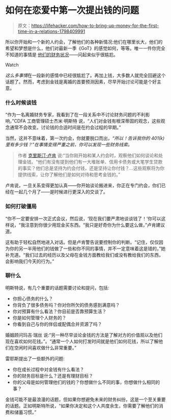 # 如何在恋爱中第一次提出钱的问题

> 原文：<https://lifehacker.com/how-to-bring-up-money-for-the-first-time-in-a-relations-1798409991>

所以你开始和一个新的人约会，了解他们的各种新情况:他们在哪里长大，他们的希望和梦想是什么，他们对最新一季《GoT》的感觉如何，等等。唯一一件你完全不知道的事情是 [他们的财务状况](https://lifehacker.com/the-money-conversations-to-have-when-your-relationship-1688122484)——问起来似乎很尴尬。

Watch

*这么多事情*在一段新的感情中已经很尴尬了。再加上钱，大多数人就完全回避这个话题了。然而，考虑到金钱是离婚的首要预测因素，尽早开始讨论可能是个好主意。

### **什么时候谈钱**

“作为一名离婚财务专家，我看到了在一段关系中不讨论财务问题的不利影响，”CDFA 工商管理硕士杰米·明斯特 说，“人们对金钱有根深蒂固的观念，这些观念通常不会改变。讨论钱的合适时间是在约会过程的早期。”

当然，这并不意味着，第一次约会，你就要脱口而出，*“所以！告诉我你的 401(k)里有多少钱？”在事情变得严重之前，你可以发现一些财务线索。*

> 作者 [克里斯汀·卢肯](http://www.christineluken.com) 说:“当你刚开始和某人约会时，观察他们如何谈论和处理金钱。“他们有没有提到他们有一大堆账单、信用卡债务或大笔学生贷款的事实？他们总是坚持为约会付钱，还是坚持让你付钱？...这些观察将为你提供线索，让你了解他们是如何对待和思考金钱的。”

卢肯说，一旦关系变得更加认真——你开始谈论搬进来，你正在专门约会，你们已经在一起几个月了——是时候进行更深入的交谈了。

### 如何打破僵局

“你不一定要安排一次正式会议，然后说，‘现在我们要严肃地谈谈钱了！’你可以这样说，“我注意到你很少用现金买东西。“我只是好奇你为什么要这么做，”卢肯建议道。

这有助于轻松自然地进入对话。但是卢肯警告说要控制你的判断。“记住，仅仅因为你的另一半用他们的钱做了一些和你不同的事情，并不一定意味着这是错的，”她补充道。“我们过去的经历以及父母在金钱方面教给我们或没有教给我们的东西，会影响我们今天的行为。”

### 聊什么

明斯特说，有几个重要的话题需要讨论和提问，包括:

*   你担心债务的什么？
*   你背负了很多债务吗？你对你所欠的债务感到满意吗？
*   你对预算有什么看法？你目前是否靠预算生活？
*   你是如何管理个人财务的？
*   你看到自己与你的伴侣或配偶合并资源了吗？

婚姻顾问玛吉·瑞丝 说:“另一种尽早谈论金钱的方法是了解对方的价值观以及他们现在喜欢如何花钱。”。“通常一个人如何打发时间就是他们如何花钱，所以了解他们在空闲时间喜欢做什么非常重要。”

雷耶斯提出了一些额外的问题:

*   你在成长过程中对金钱有什么看法？
*   你的财务目标是什么？还是有理财目标？
*   你的父母是如何管理他们的钱的？你想做什么不同的事，你想做什么相同的事？

金钱可能不是最浪漫的话题，但如果你想避免未来的财务纠纷，这是一个至关重要的话题。正如明斯特所说，“如果你决定和这个人共度余生，你需要了解他们的消费和储蓄习惯。”